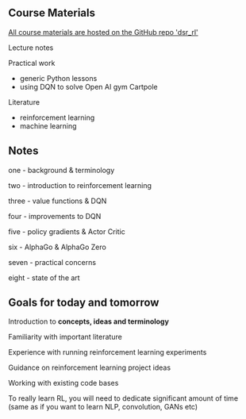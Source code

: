 ## Course Materials

[All course materials are hosted on the GitHub repo 'dsr_rl'](https://github.com/ADGEfficiency/dsr_rl)

Lecture notes 

Practical work

- generic Python lessons
- using DQN to solve Open AI gym Cartpole 

Literature

- reinforcement learning
- machine learning

## Notes 

one - background & terminology

two - introduction to reinforcement learning

three - value functions & DQN

four - improvements to DQN

five - policy gradients & Actor Critic

six - AlphaGo & AlphaGo Zero

seven - practical concerns

eight - state of the art

## Goals for today and tomorrow

Introduction to **concepts, ideas and terminology** 

Familiarity with important literature

Experience with running reinforcement learning experiments

Guidance on reinforcement learning project ideas

Working with existing code bases

To really learn RL, you will need to dedicate significant amount of time (same as if you want to learn NLP, convolution, GANs etc)
